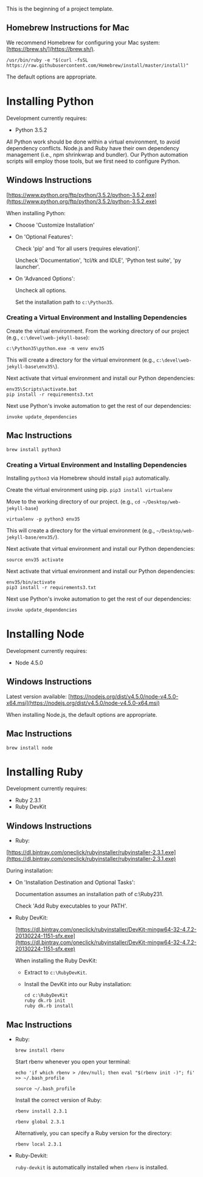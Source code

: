This is the beginning of a project template.

## Homebrew Instructions for Mac

We recommend Homebrew for configuring your Mac system: [https://brew.sh/](https://brew.sh/).

`/usr/bin/ruby -e "$(curl -fsSL https://raw.githubusercontent.com/Homebrew/install/master/install)"`

The default options are appropriate.

# Installing Python

Development currently requires:

- Python 3.5.2

All Python work should be done within a virtual environment, to avoid dependency conflicts.
Node.js and Ruby have their own dependency management (i.e., npm shrinkwrap and bundler).
Our Python automation scripts will employ those tools, but we first need to configure Python.

## Windows Instructions

[https://www.python.org/ftp/python/3.5.2/python-3.5.2.exe](https://www.python.org/ftp/python/3.5.2/python-3.5.2.exe)

When installing Python:

- Choose 'Customize Installation'
- On 'Optional Features':

  Check 'pip' and 'for all users (requires elevation)'.

  Uncheck 'Documentation', 'tcl/tk and IDLE', 'Python test suite', 'py launcher'.

- On 'Advanced Options':

  Uncheck all options.

  Set the installation path to `c:\Python35`.

### Creating a Virtual Environment and Installing Dependencies

Create the virtual environment. From the working directory of our project (e.g., `c:\devel\web-jekyll-base`):

    c:\Python35\python.exe -m venv env35

This will create a directory for the virtual environment (e.g., `c:\devel\web-jekyll-base\env35\`).

Next activate that virtual environment and install our Python dependencies:

    env35\Scripts\activate.bat
    pip install -r requirements3.txt

Next use Python's invoke automation to get the rest of our dependencies:

    invoke update_dependencies

## Mac Instructions

`brew install python3`

### Creating a Virtual Environment and Installing Dependencies

Installing `python3` via Homebrew should install `pip3` automatically.

Create the virtual environment using pip.
`pip3 install virtualenv`

Move to the working directory of our project. (e.g., `cd ~/Desktop/web-jekyll-base`)

`virtualenv -p python3 env35`

This will create a directory for the virtual environment (e.g., `~/Desktop/web-jekyll-base/env35/`).

Next activate that virtual environment and install our Python dependencies:

`source env35 activate`

Next activate that virtual environment and install our Python dependencies:

    env35/bin/activate
    pip3 install -r requirements3.txt

Next use Python's invoke automation to get the rest of our dependencies:

    invoke update_dependencies

# Installing Node

Development currently requires:

- Node 4.5.0


## Windows Instructions

Latest version available: [https://nodejs.org/dist/v4.5.0/node-v4.5.0-x64.msi](https://nodejs.org/dist/v4.5.0/node-v4.5.0-x64.msi)

When installing Node.js, the default options are appropriate.

## Mac Instructions

`brew install node`

# Installing Ruby

Development currently requires:

- Ruby 2.3.1
- Ruby DevKit

## Windows Instructions

  - Ruby:
  
  [https://dl.bintray.com/oneclick/rubyinstaller/rubyinstaller-2.3.1.exe](https://dl.bintray.com/oneclick/rubyinstaller/rubyinstaller-2.3.1.exe)

  During installation:

  - On 'Installation Destination and Optional Tasks':

    Documentation assumes an installation path of c:\Ruby231.

    Check 'Add Ruby executables to your PATH'.

- Ruby DevKit:

  [https://dl.bintray.com/oneclick/rubyinstaller/DevKit-mingw64-32-4.7.2-20130224-1151-sfx.exe](https://dl.bintray.com/oneclick/rubyinstaller/DevKit-mingw64-32-4.7.2-20130224-1151-sfx.exe)

  When installing the Ruby DevKit:

  - Extract to `c:\RubyDevKit`.

  - Install the DevKit into our Ruby installation:

    ~~~
    cd c:\RubyDevKit
    ruby dk.rb init
    ruby dk.rb install
    ~~~

## Mac Instructions

- Ruby:
  
  `brew install rbenv`
  
  Start rbenv whenever you open your terminal:
  
  `echo 'if which rbenv > /dev/null; then eval "$(rbenv init -)"; fi' >> ~/.bash_profile`
  
  `source ~/.bash_profile`

  Install the correct version of Ruby:
  
  `rbenv install 2.3.1`
  
  `rbenv global 2.3.1`


  Alternatively, you can specify a Ruby version for the directory:
  
  `rbenv local 2.3.1`

- Ruby-Devkit:
  
  `ruby-devkit` is automatically installed when `rbenv` is installed.
